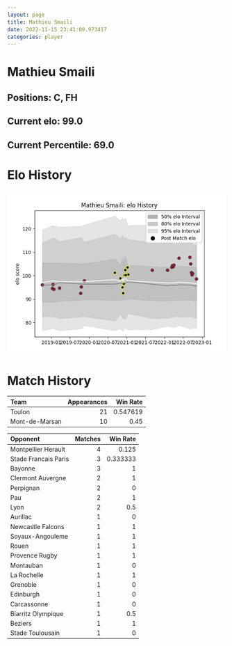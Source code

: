 ```yaml
---  
layout: page  
title: Mathieu Smaili  
date: 2022-11-15 23:41:09.973417  
categories: player  
---
```

# Mathieu Smaili

## Positions: C, FH

## Current elo: 99.0

## Current Percentile: 69.0

# Elo History


![elo history](history_MathieuSmaili.png)
# Match History


| Team           |   Appearances |   Win Rate |
|:---------------|--------------:|-----------:|
| Toulon         |            21 |   0.547619 |
| Mont-de-Marsan |            10 |   0.45     |

| Opponent             |   Matches |   Win Rate |
|:---------------------|----------:|-----------:|
| Montpellier Herault  |         4 |   0.125    |
| Stade Francais Paris |         3 |   0.333333 |
| Bayonne              |         3 |   1        |
| Clermont Auvergne    |         2 |   1        |
| Perpignan            |         2 |   0        |
| Pau                  |         2 |   1        |
| Lyon                 |         2 |   0.5      |
| Aurillac             |         1 |   0        |
| Newcastle Falcons    |         1 |   1        |
| Soyaux-Angouleme     |         1 |   1        |
| Rouen                |         1 |   1        |
| Provence Rugby       |         1 |   1        |
| Montauban            |         1 |   0        |
| La Rochelle          |         1 |   1        |
| Grenoble             |         1 |   0        |
| Edinburgh            |         1 |   0        |
| Carcassonne          |         1 |   0        |
| Biarritz Olympique   |         1 |   0.5      |
| Beziers              |         1 |   1        |
| Stade Toulousain     |         1 |   0        |